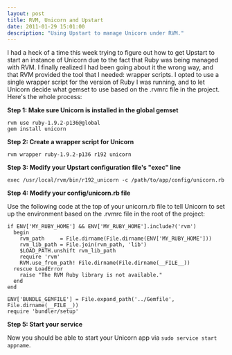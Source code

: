 ```yaml
---
layout: post
title: RVM, Unicorn and Upstart
date: 2011-01-29 15:01:00
description: "Using Upstart to manage Unicorn under RVM."
---
```


I had a heck of a time this week trying to figure out how to get Upstart to start an instance of Unicorn due to the fact that Ruby was being managed with RVM. I finally realized I had been going about it the wrong way, and that RVM provided the tool that I needed: wrapper scripts. I opted to use a single wrapper script for the version of Ruby I was running, and to let Unicorn decide what gemset to use based on the .rvmrc file in the project. Here's the whole process:

**Step 1: Make sure Unicorn is installed in the global gemset**

    rvm use ruby-1.9.2-p136@global
    gem install unicorn

**Step 2: Create a wrapper script for Unicorn**

    rvm wrapper ruby-1.9.2-p136 r192 unicorn

**Step 3: Modify your Upstart configuration file's "exec" line**

    exec /usr/local/rvm/bin/r192_unicorn -c /path/to/app/config/unicorn.rb

**Step 4: Modify your config/unicorn.rb file**

Use the following code at the top of your unicorn.rb file to tell Unicorn to set up the environment based on the .rvmrc file in the root of the project:

    if ENV['MY_RUBY_HOME'] && ENV['MY_RUBY_HOME'].include?('rvm')
      begin
        rvm_path     = File.dirname(File.dirname(ENV['MY_RUBY_HOME']))
        rvm_lib_path = File.join(rvm_path, 'lib')
        $LOAD_PATH.unshift rvm_lib_path
        require 'rvm'
        RVM.use_from_path! File.dirname(File.dirname(__FILE__))
      rescue LoadError
        raise "The RVM Ruby library is not available."
      end
    end

    ENV['BUNDLE_GEMFILE'] = File.expand_path('../Gemfile', File.dirname(__FILE__))
    require 'bundler/setup'

**Step 5: Start your service**

Now you should be able to start your Unicorn app via `sudo service start appname`.
